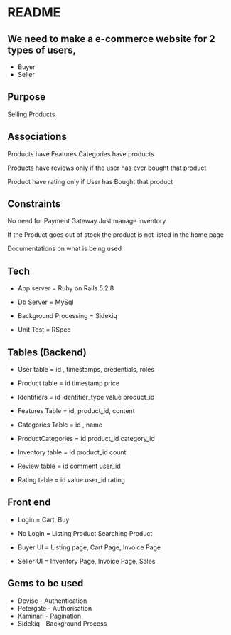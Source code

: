 # README

## We need to make a e-commerce website for 2 types of users, 

* Buyer
* Seller

## Purpose
Selling Products

## Associations
Products have Features
Categories have products

Products have reviews only if the user has ever bought that product

Product have rating only if User has Bought that product


## Constraints
No need for Payment Gateway Just manage inventory

If the Product goes out of stock the product is not listed in the home page

Documentations on what is being used

## Tech

* App server = Ruby on Rails 5.2.8

* Db Server = MySql

* Background Processing = Sidekiq

* Unit Test = RSpec


## Tables (Backend)

* User table = id , timestamps, credentials, roles

* Product table = id timestamp price

* Identifiers = id identifier_type value product_id

* Features Table = id, product_id, content

* Categories Table = id , name

* ProductCategories = id product_id category_id

* Inventory table = id product_id count

* Review table = id comment user_id

* Rating table = id value user_id rating



## Front end
* Login = Cart, Buy 

* No Login = Listing Product Searching Product

* Buyer UI = Listing page, Cart Page, Invoice Page

* Seller UI = Inventory Page, Invoice Page, Sales 



## Gems to be used

* Devise - Authentication
* Petergate - Authorisation
* Kaminari - Pagination
* Sidekiq -  Background Process